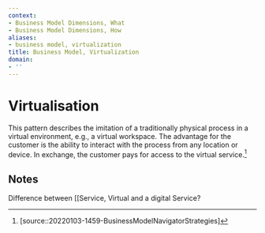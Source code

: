 ```yaml
---
context:
- Business Model Dimensions, What
- Business Model Dimensions, How
aliases:
- business model, virtualization
title: Business Model, Virtualization
domain:
- ''
---
```


# Virtualisation

This pattern describes the imitation of a traditionally physical process in a virtual environment, e.g., a virtual workspace. The advantage for the customer is the ability to interact with the process from any location or device. In exchange, the customer pays for access to the virtual service.[^1]

## Notes

Difference between [[Service, Virtual and a digital Service?

[^1]: [source::20220103-1459-BusinessModelNavigatorStrategies]

